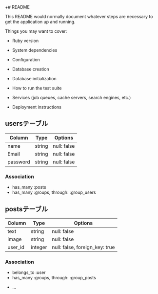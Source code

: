 +# README

This README would normally document whatever steps are necessary to get the
application up and running.

Things you may want to cover:

* Ruby version

* System dependencies

* Configuration

* Database creation

* Database initialization

* How to run the test suite

* Services (job queues, cache servers, search engines, etc.)

* Deployment instructions
## usersテーブル

|Column|Type|Options|
|------|----|-------|
| name | string | null: false |
| Email | string | null: false |
| password | string | null: false |

### Association
- has_many :posts
- has_many :groups, through: :group_users

## postsテーブル

|Column|Type|Options|
|------|----|-------|
| text | string | null: false |
| image | string | null: false |
| user_id | integer | null: false, foreign_key: true|

### Association
- belongs_to :user
- has_many :groups, through: :group_posts
* ...